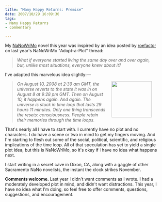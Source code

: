 ```yaml
--- 
title: "Many Happy Returns: Premise"
date: 2007/10/29 16:09:30
tags: 
- Many Happy Returns
- commentary

---
```


My <a href="http://www.nanowrimo.org" title="National Novel Writing Month">NaNoWriMo</a> novel this year was inspired by an idea posted by <a href="http://www.nanowrimo.org/eng/user/50120">roefactor</a> on last year's NaNoWriMo "Adopt-a-Plot" thread:
<blockquote><em>What if everyone started living the same day over and over again, but, unlike most situations, everyone knew about it?</em></blockquote>
I've adapted this marvelous idea slightly:—
<blockquote><img src="http://www.dale.emery.name/photos/mhr/Calendar.jpg" align="right" height="119" hspace="20" width="133" /><em>On August 10, 2008 at  2:39 am GMT, the universe reverts to the state it was in on August 8 at 9:28 pm GMT.  Then on August 10, it happens again.  And again.  The universe is stuck in time loop that lasts 29 hours 11 minutes.  Only one thing transcends the resets:  consciousness.  People retain their memories through the time loops. </em></blockquote>
That's nearly all I have to start with.  I currently have no plot and no characters.  I do have a scene or two in mind to get my fingers moving.  And I'm starting to flesh out some of the social, political, scientific, and religious implications of the time loop.  All of that speculation has yet to yield a single plot idea, but this is NaNoWriMo, so it's okay if I have no idea what happens next.

I start writing in a secret cave in Dixon, CA, along with a gaggle of other Sacramento NaNo novelists, the instant the clock strikes November.

<strong>Comments welcome.</strong>  Last year I didn't want comments as I wrote.  I had a moderately developed plot in mind, and didn't want distractions.  This year, I have no idea what I'm doing, so feel free to offer comments, questions, suggestions, and encouragement.
